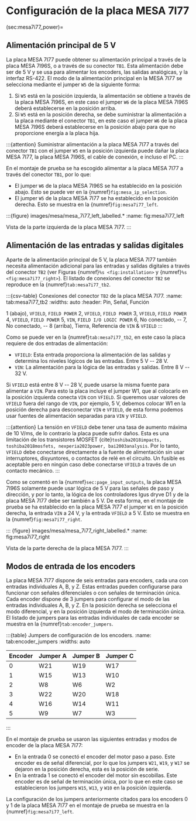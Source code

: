 # Configuración de la placa MESA 7I77

(sec:mesa7i77_power)=
## Alimentación principal de 5 V

La placa MESA 7I77 puede obtener su alimentación principal a través de
la placa MESA 7I96S, o a través de su conector `TB1`. Esta alimentación
debe ser de 5 V y se usa para alimentar los encoders, las salidas
analógicas, y la interfaz RS-422. El modo de la alimentación principal
en la MESA 7I77 se selecciona mediante el jumper `W5` de la siguiente
forma:

1. Si `W5` está en la posición izquierda, la alimentación se obtiene a
    través de la placa MESA 7I96S, en este caso el jumper `W6` de la
    placa MESA 7I96S deberá establecerse en la posición arriba.
2. Si `W5` está en la posición derecha, se debe suministrar la
    alimentación a la placa mediante el conector `TB1`, en este caso el
    jumper `W6` de la placa MESA 7I96S deberá establecerse en la
    posición abajo para que no proporcione energía a la placa hija.

:::{attention}
Suministrar alimentación a la placa MESA 7I77 a través del conector
`TB1` con el jumper `W5` en la posición izquierda puede dañar la placa
MESA 7I77, la placa MESA 7I96S, el cable de conexión, e incluso el PC.
:::

En el montaje de prueba se ha escogido alimentar a la placa MESA 7I77 a
través del conector `TB1`, por lo que:

- El jumper `W6` de la placa MESA 7I96S se ha establecido en la
    posición abajo. Esto se puede ver en la
    {numref}`fig:mesa_ip_selection`.
- El jumper `W5` de la placa MESA 7I77 se ha establecido en la
    posición derecha. Esto se muestra en la
    {numref}`fig:mesa7i77_left`.

:::{figure} images/mesa/mesa_7i77_left_labelled.*
:name: fig:mesa7i77_left

Vista de la parte izquierda de la placa MESA 7I77.
:::

## Alimentación de las entradas y salidas digitales

Aparte de la alimentación principal de 5 V, la placa MESA 7I77 también
necesita alimentación adicional para las entradas y salidas digitales a
través del conector `TB2` (ver Figuras
{numref}`%s <fig:installation>` y
{numref}`%s <fig:mesa7i77_right>`). El listado
de conexiones del conector `TB2` se reproduce en la
{numref}`tab:mesa7i77_tb2`.

:::{csv-table} Conexiones del conector ``TB2`` de la placa MESA 7I77.
:name: tab:mesa7i77_tb2
:widths: auto
:header: Pin, Señal, Función

  1 (abajo), `VFIELD`, `FIELD POWER`
  2, `VFIELD`, `FIELD POWER`
  3, `VFIELD`, `FIELD POWER`
  4, `VFIELD`, `FIELD POWER`
  5, `VIN`, `FIELD I/O LOGIC POWER`
  6, No conectado, \--
  7, No conectado, \--
  8 (arriba), Tierra, Referencia de `VIN` & `VFIELD`
:::

Como se puede ver en la {numref}`tab:mesa7i77_tb2`, en este caso la placa requiere de dos entradas de
alimentación:

- `VFIELD`: Esta entrada proporciona la alimentación de las salidas y
    determina los niveles lógicos de las entradas. Entre 5 V \-- 28 V.
- `VIN`: La alimentación para la lógica de las entradas y salidas.
    Entre 8 V \-- 32 V.

Si `VFIELD` está entre 8 V \-- 28 V, puede usarse la misma fuente para
alimentar a `VIN`. Para esto la placa incluye el jumper W1, que al
colocarlo en la posición izquierda conecta `VIN` con `VFIELD`. Si
queremos usar valores de `VFIELD` fuera del rango de `VIN`, por ejemplo,
5 V, debemos colocar W1 en la posición derecha para desconectar `VIN` e
`VFIELD`, de esta forma podemos usar fuentes de alimentación separadas
para `VIN` y `VFIELD`.

:::{attention}
La tensión en `VFIELD` debe tener una tasa de aumento máxima de 10 V/ms,
de lo contrario la placa puede sufrir daños. Esta es una limitación de
los transistores MOSFET
{cite}`toshiba2018impacts, toshiba2018mosfets, nexperia2023power, bai2003analysis`. Por lo tanto, `VFIELD` debe conectarse directamente a la
fuente de alimentación sin usar interruptores, disyuntores, o contactos
de relé en el circuito. Un fusible es aceptable pero en ningún caso debe
conectarse `VFIELD` a través de un contacto mecánico.
:::

Como se comentó en la {numref}`sec:page_input_outputs`, la placa MESA 7I96S solamente puede usar lógica de 5 V
para las señales de paso y dirección, y por lo tanto, la lógica de los
controladores Igus dryve D1 y de la placa MESA 7I77 debe ser también a 5
V. De esta forma, en el montaje de prueba se ha establecido en la placa
MESA 7I77 el jumper `W1` en la posición derecha, la entrada `VIN` a 24
V, y la entrada `VFIELD` a 5 V. Esto se muestra en la
{numref}`fig:mesa7i77_right`.

::: {figure} images/mesa/mesa_7i77_right_labelled.*
:name: fig:mesa7i77_right

Vista de la parte derecha de la placa MESA 7I77.
:::

## Modos de entrada de los encoders

La placa MESA 7I77 dispone de seis entradas para encoders, cada una con
entradas individuales A, B, y Z. Estas entradas pueden configurarse para
funcionar con señales diferenciales o con señales de terminación única.
Cada encoder dispone de 3 jumpers para configurar el modo de las
entradas individuales A, B, y Z. En la posición derecha se selecciona el
modo diferencial, y en la posición izquierda el modo de terminación
única. El listado de jumpers para las entradas individuales de cada
encoder se muestra en la {numref}`tab:encoder_jumpers`.




:::{table} Jumpers de configuración de los encoders.
:name: tab:encoder_jumpers
:widths: auto
    
| Encoder   | Jumper A  | Jumper B | Jumper C |
| --------- | --------- | -------- | -------- |
| 0         | W21       | W19      | W17      |
| 1         | W15       | W13      | W10      |
| 2         | W8        | W6       | W2       |
| 3         | W22       | W20      | W18      |
| 4         | W16       | W14      | W11      |
| 5         | W9        | W7       | W3       |
:::

En el montaje de prueba se usaron las siguientes entradas y modos de
encoder de la placa MESA 7I77:

- En la entrada 0 se conectó el encoder del motor paso a paso. Este
    encoder es de señal diferencial, por lo que los jumpers `W21`,
    `W19`, y `W17` se dejaron en la posición derecha, esta es la
    posición de serie.
- En la entrada 1 se conectó el encoder del motor sin escobillas. Este
    encoder es de señal de terminación única, por lo que en este caso se
    establecieron los jumpers `W15`, `W13`, y `W10` en la posición
    izquierda.

La configuración de los jumpers anteriormente citados para los encoders
0 y 1 de la placa MESA 7I77 en el montaje de prueba se muestra en la
{numref}`fig:mesa7i77_left`.
